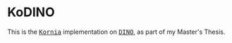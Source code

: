 # KoDINO
This is the <a href="https://github.com/kornia/kornia" style="font-family: monospace;">Kornia</a> implementation on  <a href="https://github.com/facebookresearch/dino" style="font-family: monospace;">DINO</a>, as part of my Master's Thesis.
